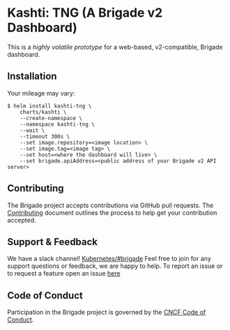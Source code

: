 # Kashti: TNG (A Brigade v2 Dashboard)

This is a _highly volatile prototype_ for a web-based, v2-compatible, Brigade
dashboard.

## Installation

Your mileage may vary:

```console
$ helm install kashti-tng \
    charts/kashti \
    --create-namespace \
    --namespace kashti-tng \
    --wait \
    --timeout 300s \
    --set image.repository=<image location> \
    --set image.tag=<image tag> \
    --set host=<where the dashboard will live> \
    --set brigade.apiAddress=<public address of your Brigade v2 API server>
```

## Contributing

The Brigade project accepts contributions via GitHub pull requests. The
[Contributing](CONTRIBUTING.md) document outlines the process to help get your
contribution accepted.

## Support & Feedback

We have a slack channel!
[Kubernetes/#brigade](https://kubernetes.slack.com/messages/C87MF1RFD) Feel free
to join for any support questions or feedback, we are happy to help. To report
an issue or to request a feature open an issue
[here](https://github.com/brigadecore/kashti-tng/issues)

## Code of Conduct

Participation in the Brigade project is governed by the
[CNCF Code of Conduct](https://github.com/cncf/foundation/blob/master/code-of-conduct.md).
